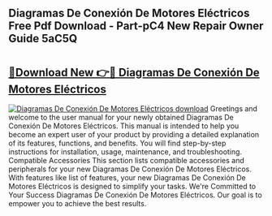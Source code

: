 ## Diagramas De Conexión De Motores Eléctricos Free Pdf Download - Part-pC4 New Repair Owner Guide 5aC5Q

# <h2><a href="http://dfh6pa1.blite.top/?on=Diagramas+De+Conexi%c3%b3n+De+Motores+El%c3%a9ctricos">🔗Download New 👉🔴 Diagramas De Conexión De Motores Eléctricos</a></h2>

[![Diagramas De Conexión De Motores Eléctricos download](https://i.imgur.com/lujVjoI.png)](http://dfh6pa1.blite.top/?on=Diagramas+De+Conexi%c3%b3n+De+Motores+El%c3%a9ctricos)
Greetings and welcome to the user manual for your newly obtained Diagramas De Conexión De Motores Eléctricos. This manual is intended to help you become an expert user of your product by providing a detailed explanation of its features, functions, and benefits. You will find step-by-step instructions for installation, usage, maintenance, and troubleshooting. Compatible Accessories This section lists compatible accessories and peripherals for your new Diagramas De Conexión De Motores Eléctricos. With features like list of features, your new Diagramas De Conexión De Motores Eléctricos is designed to simplify your tasks. We're Committed to Your Success Diagramas De Conexión De Motores Eléctricos. Our goal is to empower you to achieve the best results.
